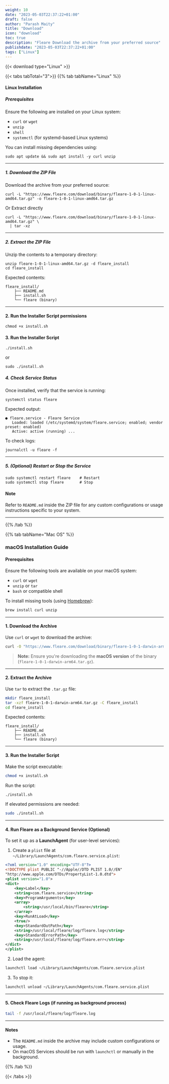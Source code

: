 ```yaml
---
weight: 10
date: "2023-05-03T22:37:22+01:00"
draft: false
author: "Parash Maity"
title: "Download"
icon: "download"
toc: true
description: "Fleare Download the archive from your preferred source"
publishdate: "2023-05-03T22:37:22+01:00"
tags: ["Linux"]
---
```



{{< download type="Linux" >}}

{{< tabs tabTotal="3">}}
{{% tab tabName="Linux" %}}

#### Linux Installation

##### Prerequisites

Ensure the following are installed on your Linux system:

* `curl` or `wget`
* `unzip`
* `shell`
* `systemctl` (for systemd-based Linux systems)

You can install missing dependencies using:

```shell
sudo apt update && sudo apt install -y curl unzip
```

---

##### 1. Download the ZIP File

Download the archive from your preferred source:

```shell
curl -L "https://www.fleare.com/download/binary/fleare-1-0-1-linux-amd64.tar.gz" -o fleare-1-0-1-linux-amd64.tar.gz
```
Or Extract directly

```shell
curl -L "https://www.fleare.com/download/binary/fleare-1-0-1-linux-amd64.tar.gz" \
  | tar -xz
```
---

##### 2. Extract the ZIP File

Unzip the contents to a temporary directory:

```shell
unzip fleare-1-0-1-linux-amd64.tar.gz -d fleare_install
cd fleare_install
```

Expected contents:


```treeview
fleare_install/
    ├── README.md
    ├── install.sh
    └── fleare (binary)
```

---

#### 2. **Run the Installer Script permissions**

```shell 
chmod +x install.sh
```

#### 3. **Run the Installer Script**
```shell 
./install.sh
```

or

```shell 
sudo ./install.sh
```


##### 4. Check Service Status

Once installed, verify that the service is running:

```shell
systemctl status fleare
```

Expected output:

```
● fleare.service - Fleare Service
   Loaded: loaded (/etc/systemd/system/fleare.service; enabled; vendor preset: enabled)
   Active: active (running) ...
```

To check logs:

```shell
journalctl -u fleare -f
```

---

##### 5. (Optional) Restart or Stop the Service

```shell
sudo systemctl restart fleare    # Restart
sudo systemctl stop fleare       # Stop
```

#### Note

Refer to `README.md` inside the ZIP file for any custom configurations or usage instructions specific to your system.

---

{{% /tab %}}

{{% tab tabName="Mac OS" %}}

### macOS Installation Guide

#### Prerequisites

Ensure the following tools are available on your macOS system:

* `curl` or `wget`
* `unzip` or `tar`
* `bash` or compatible shell

To install missing tools (using [Homebrew](https://brew.sh)):

```bash
brew install curl unzip
```

---

#### 1. Download the Archive

Use `curl` or `wget` to download the archive:

```bash
curl -O "https://www.fleare.com/download/binary/fleare-1-0-1-darwin-arm64.tar.gz"
```

> **Note:** Ensure you're downloading the **macOS version** of the binary (`fleare-1-0-1-darwin-arm64.tar.gz`).

---

#### 2. Extract the Archive

Use `tar` to extract the `.tar.gz` file:

```bash
mkdir fleare_install
tar -xzf fleare-1-0-1-darwin-arm64.tar.gz -C fleare_install
cd fleare_install
```

Expected contents:

```treeview
fleare_install/
    ├── README.md
    ├── install.sh
    └── fleare (binary)
```

---

#### 3. Run the Installer Script

Make the script executable:

```bash
chmod +x install.sh
```

Run the script:

```bash
./install.sh
```

If elevated permissions are needed:

```bash
sudo ./install.sh
```

---

#### 4. Run Fleare as a Background Service (Optional)

To set it up as a **LaunchAgent** (for user-level services):

1. Create a `plist` file at `~/Library/LaunchAgents/com.fleare.service.plist`:

```xml
<?xml version="1.0" encoding="UTF-8"?>
<!DOCTYPE plist PUBLIC "-//Apple//DTD PLIST 1.0//EN" 
"http://www.apple.com/DTDs/PropertyList-1.0.dtd">
<plist version="1.0">
<dict>
    <key>Label</key>
    <string>com.fleare.service</string>
    <key>ProgramArguments</key>
    <array>
        <string>/usr/local/bin/fleare</string>
    </array>
    <key>RunAtLoad</key>
    <true/>
    <key>StandardOutPath</key>
    <string>/usr/local/fleare/log/fleare.log</string>
    <key>StandardErrorPath</key>
    <string>/usr/local/fleare/log/fleare.err</string>
</dict>
</plist>
```

2. Load the agent:

```bash
launchctl load ~/Library/LaunchAgents/com.fleare.service.plist
```

3. To stop it:

```bash
launchctl unload ~/Library/LaunchAgents/com.fleare.service.plist
```

---

#### 5. Check Fleare Logs (if running as background process)

```bash
tail -f /usr/local/fleare/log/fleare.log
```

---

#### Notes

* The `README.md` inside the archive may include custom configurations or usage.
* On macOS Services should be run with `launchctl` or manually in the background.

{{% /tab %}}

{{< /tabs >}}
